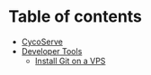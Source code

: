 # Table of contents

* [CycoServe](README.md)
* [Developer Tools](developer-tools/README.md)
  * [Install Git on a VPS](developer-tools/install-git-on-a-vps.md)
